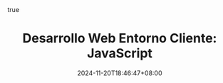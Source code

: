 ---
title: "Desarrollo Web Entorno Cliente: JavaScript"
date: 2024-11-20T18:46:47+08:00
draft: false
summary: "Esta página es un resumen de JavaScript de la asignatura Desarrollo Web en entorno cliente"
math: true
---